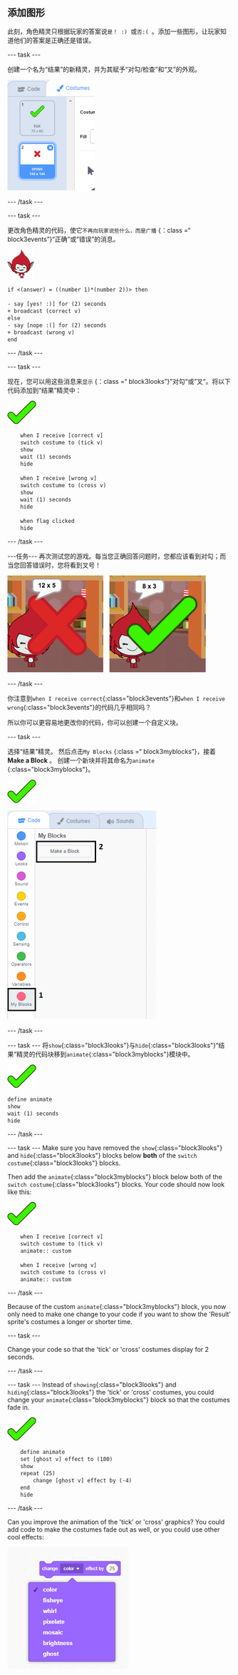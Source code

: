 ## 添加图形

此刻，角色精灵只根据玩家的答案说`是！ :) `或`否:( `。添加一些图形，让玩家知道他们的答案是正确还是错误。

\--- task \---

创建一个名为“结果”的新精灵，并为其赋予“对勾/检查”和“叉”的外观。

![Sprite with tick and cross costumes](images/brain-result.png)

\--- /task \---

\--- task \---

更改角色精灵的代码，使它`不再向玩家说些什么，而是广播` {：class =“ block3events”}“正确”或“错误”的消息。

![Character sprite](images/giga-sprite.png)

```blocks3
if <(answer) = ((number 1)*(number 2))> then

- say [yes! :)] for (2) seconds
+ broadcast (correct v)
else
- say [nope :(] for (2) seconds
+ broadcast (wrong v)
end
```

\--- /task \---

\--- task \---

现在，您可以用这些消息来`显示` {：class =“ block3looks”}”对勾“或”叉“。将以下代码添加到“结果”精灵中：

![Result sprite](images/result-sprite.png)

```blocks3
    when I receive [correct v]
    switch costume to (tick v)
    show
    wait (1) seconds
    hide

    when I receive [wrong v]
    switch costume to (cross v)
    show
    wait (1) seconds
    hide

    when flag clicked
    hide
```

\--- /task \---

\---任务\--- 再次测试您的游戏。每当您正确回答问题时，您都应该看到对勾；而当您回答错误时，您将看到叉号！

![Tick for correct, cross for wrong answer](images/brain-test-answer.png)

\--- /task \---

你注意到`when I receive correct`{:class="block3events"}和`when I receive wrong`{:class="block3events"}的代码几乎相同吗？

所以你可以更容易地更改你的代码，你可以创建一个自定义块。

\--- task \---

选择“结果”精灵。 然后点击`My Blocks` {:class =“ block3myblocks”}，接着**Make a Block** 。 创建一个新块并将其命名为`animate` {:class="block3myblocks"}。

![Result sprite](images/result-sprite.png)

![Create a block called animate](images/brain-animate-function.png)

\--- /task \---

\--- task \--- 将`show`{:class="block3looks"}与`hide`{:class="block3looks"}“结果”精灵的代码块移到`animate`{:class="block3myblocks"}模块中。

![Result sprite](images/result-sprite.png)

```blocks3
define animate
show
wait (1) seconds
hide
```

\--- /task \---

\--- task \--- Make sure you have removed the `show`{:class="block3looks"} and `hide`{:class="block3looks"} blocks below **both** of the `switch costume`{:class="block3looks"} blocks.

Then add the `animate`{:class="block3myblocks"} block below both of the `switch costume`{:class="block3looks"} blocks. Your code should now look like this:

![Result sprite](images/result-sprite.png)

```blocks3
    when I receive [correct v]
    switch costume to (tick v)
    animate:: custom

    when I receive [wrong v]
    switch costume to (cross v)
    animate:: custom
```

\--- /task \---

Because of the custom `animate`{:class="block3myblocks"} block, you now only need to make one change to your code if you want to show the 'Result' sprite's costumes a longer or shorter time.

\--- task \---

Change your code so that the 'tick' or 'cross' costumes display for 2 seconds.

\--- /task \---

\--- task \--- Instead of `showing`{:class="block3looks"} and `hiding`{:class="block3looks"} the 'tick' or 'cross' costumes, you could change your `animate`{:class="block3myblocks"} block so that the costumes fade in.

![Result sprite](images/result-sprite.png)

```blocks3
    define animate
    set [ghost v] effect to (100)
    show
    repeat (25)
        change [ghost v] effect by (-4)
    end
    hide
```

\--- /task \---

Can you improve the animation of the 'tick' or 'cross' graphics? You could add code to make the costumes fade out as well, or you could use other cool effects:

![screenshot](images/brain-effects.png)